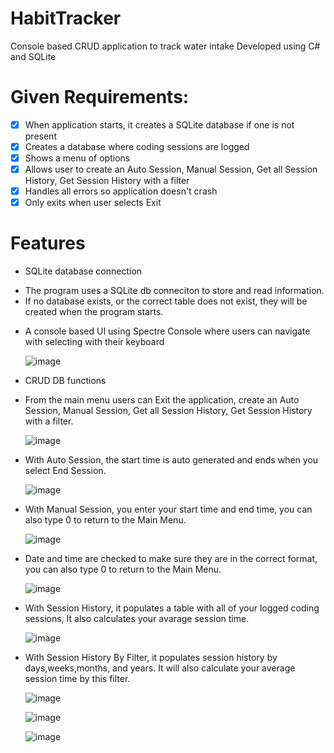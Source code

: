 # HabitTracker
Console based CRUD application to track water intake
Developed using C# and SQLite

# Given Requirements:
- [x] When application starts, it creates a SQLite database if one is not present
- [x] Creates a database where coding sessions are logged
- [x] Shows a menu of options
- [x] Allows user to create an Auto Session, Manual Session, Get all Session History, Get Session History with a filter
- [x] Handles all errors so application doesn't crash
- [x] Only exits when user selects Exit

# Features

* SQLite database connection
		
- The program uses a SQLite db conneciton to store and read information.
- If no database exists, or the correct table does not exist, they will be created when the program starts.

* A console based UI using Spectre Console where users can navigate with selecting with their keyboard

				
	![image](https://github.com/Fennikko/Images/blob/main/Screenshot%202024-02-23%20212510.png)

* CRUD DB functions

- From the main menu users can Exit the application, create an Auto Session, Manual Session, Get all Session History, Get Session History with a filter.

	![image](https://github.com/Fennikko/Images/blob/main/Main%20Menu.png)

- With Auto Session, the start time is auto generated and ends when you select End Session.

	![image](https://github.com/Fennikko/Images/blob/main/Auto%20Session.png)

- With Manual Session, you enter your start time and end time, you can also type 0 to return to the Main Menu.

	![image](https://github.com/Fennikko/Images/blob/main/Manual%20Session.png)

- Date and time are checked to make sure they are in the correct format, you can also type 0 to return to the Main Menu.

	![image](https://github.com/Fennikko/Images/blob/main/Manual%20Session%20Format.png)

- With Session History, it populates a table with all of your logged coding sessions, It also calculates your avarage session time.

	![image](https://github.com/Fennikko/Images/blob/main/Session%20History%20No%20Filter.png)

- With Session History By Filter, it populates session history by days,weeks,months, and years. It will also calculate your average session time by this filter.

	![image](https://github.com/Fennikko/Images/blob/main/Session%20History%20Filter.png)

	![image](https://github.com/Fennikko/Images/blob/main/Session%20History%20Filter%202.png)

	![image](https://github.com/Fennikko/Images/blob/main/Session%20History%20Filter%203.png)